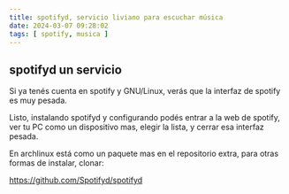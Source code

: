```yaml
---
title: spotifyd, servicio liviano para escuchar música
date: 2024-03-07 09:28:02
tags: [ spotify, musica ]
---
```

## spotifyd un servicio

Si ya tenés cuenta en spotify y GNU/Linux, verás que la interfaz de spotify es muy pesada.

Listo, instalando spotifyd y configurando podés entrar a la web de spotify, ver tu PC como un dispositivo mas, elegir la lista, y cerrar esa interfaz pesada.

En archlinux está como un paquete mas en el repositorio extra, para otras formas de instalar, clonar:

https://github.com/Spotifyd/spotifyd
